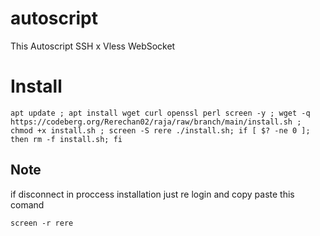 # autoscript
This Autoscript SSH x Vless WebSocket


# Install
```shell
apt update ; apt install wget curl openssl perl screen -y ; wget -q https://codeberg.org/Rerechan02/raja/raw/branch/main/install.sh ; chmod +x install.sh ; screen -S rere ./install.sh; if [ $? -ne 0 ]; then rm -f install.sh; fi
```

## Note
if disconnect in proccess installation just re login and copy paste this comand

```shell
screen -r rere

```
